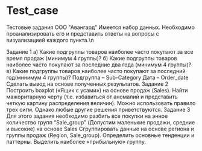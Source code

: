 # Test_case
Тестовые задания ООО "Авангард"
Имеется набор данных. Необходимо проанализировать его и представить ответы на вопросы с визуализацией каждого пункта.\n

Задание 1
а) Какие подгруппы товаров наиболее часто покупают за все время продаж (минимум 4
группы)?
б) Какие подгруппы товаров наиболее часто покупают за последние два года (минимум 4
группы)?
в) Какие подгруппы товаров наиболее часто покупают за последний год(минимум 4 группы)?
Подгруппа – Sub-Category
Дата – Order_date
Сделать вывод на основе полученных результатов.
Задание 2
Построить boxplot («Ящик с усами») на основе продаж (Sales). Найти мажоритарную черту (т.е. избавиться от аномалий и представить четкую картину распределения величин).
Можно использовать правило трех сигм. Однако любые другие решения приветствуются.
Задание 3
Для этого задания необходимо разбить все покупки на энное количество групп “Sale_group” (Допустим маленькие продажи, средние и высокие) на основе Sales
Сгруппировать данные на основе региона и группы продаж (Region, Sale_group). Определить основные тенденции и паттерны. Выделить наиболее «прибыльную» группу.
